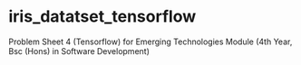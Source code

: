 # iris_datatset_tensorflow
 Problem Sheet 4 (Tensorflow) for Emerging Technologies Module (4th Year, Bsc (Hons) in Software Development)
